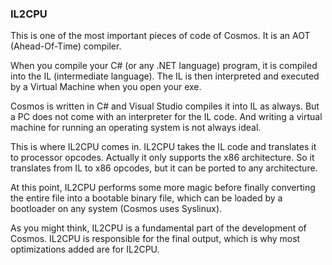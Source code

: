 ﻿

### IL2CPU

This is one of the most important pieces of code of Cosmos. It is an AOT
(Ahead-Of-Time) compiler.

When you compile your C# (or any .NET language) program, it is compiled into the IL (intermediate
language). The IL is then interpreted and executed by a Virtual Machine when
you open your exe.

Cosmos is written in C# and Visual Studio compiles it into IL as always. But a
PC does not come with an interpreter for the IL code. And writing a virtual
machine for running an operating system is not always ideal.

This is where IL2CPU comes in. IL2CPU takes the IL code and translates it to processor opcodes. Actually it
only supports the x86 architecture. So it translates from IL to x86 opcodes,
but it can be ported to any architecture.

At this point, IL2CPU performs some more magic before finally converting the entire file into a bootable binary file, which can be loaded by a bootloader on any system (Cosmos uses Syslinux).

As you might think, IL2CPU is a fundamental part of the development
of Cosmos. IL2CPU is responsible for the final output, which is why most optimizations added are for IL2CPU.
